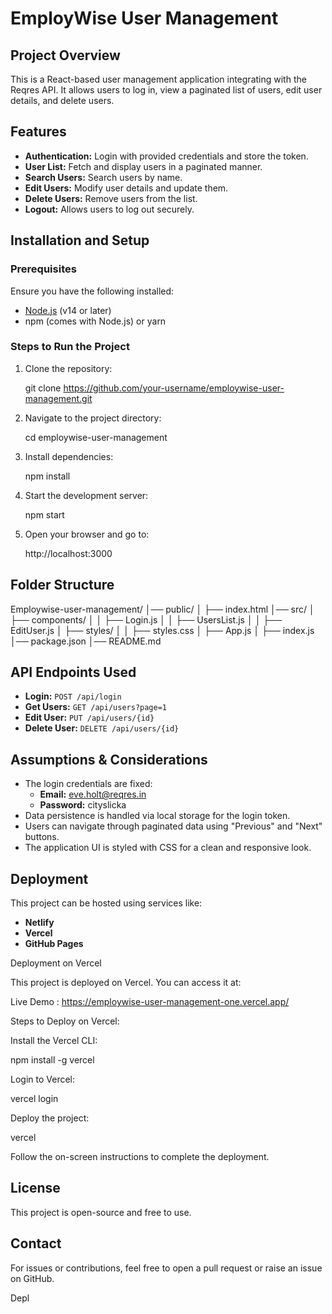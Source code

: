 # EmployWise User Management

## Project Overview
This is a React-based user management application integrating with the Reqres API. It allows users to log in, view a paginated list of users, edit user details, and delete users.

## Features
- **Authentication:** Login with provided credentials and store the token.
- **User List:** Fetch and display users in a paginated manner.
- **Search Users:** Search users by name.
- **Edit Users:** Modify user details and update them.
- **Delete Users:** Remove users from the list.
- **Logout:** Allows users to log out securely.

## Installation and Setup

### Prerequisites
Ensure you have the following installed:
- [Node.js](https://nodejs.org/) (v14 or later)
- npm (comes with Node.js) or yarn

### Steps to Run the Project
1. Clone the repository:
   
   git clone https://github.com/your-username/employwise-user-management.git
   
2. Navigate to the project directory:
   
   cd employwise-user-management
   
3. Install dependencies:
   
   npm install
   
4. Start the development server:
   
   npm start
  
5. Open your browser and go to:
   
   http://localhost:3000
   

## Folder Structure

Employwise-user-management/
│── public/
│   ├── index.html
│── src/
│   ├── components/
│   │   ├── Login.js
│   │   ├── UsersList.js
│   │   ├── EditUser.js
│   ├── styles/
│   │   ├── styles.css
│   ├── App.js
│   ├── index.js
│── package.json
│── README.md


## API Endpoints Used
- **Login:** `POST /api/login`
- **Get Users:** `GET /api/users?page=1`
- **Edit User:** `PUT /api/users/{id}`
- **Delete User:** `DELETE /api/users/{id}`

## Assumptions & Considerations
- The login credentials are fixed:
  - **Email:** eve.holt@reqres.in
  - **Password:** cityslicka
- Data persistence is handled via local storage for the login token.
- Users can navigate through paginated data using "Previous" and "Next" buttons.
- The application UI is styled with CSS for a clean and responsive look.

## Deployment
This project can be hosted using services like:
- **Netlify**
- **Vercel**
- **GitHub Pages**

Deployment on Vercel

This project is deployed on Vercel. You can access it at:

Live Demo : https://employwise-user-management-one.vercel.app/

Steps to Deploy on Vercel:

Install the Vercel CLI:

npm install -g vercel

Login to Vercel:

vercel login

Deploy the project:

vercel

Follow the on-screen instructions to complete the deployment.
   

## License
This project is open-source and free to use.

## Contact
For issues or contributions, feel free to open a pull request or raise an issue on GitHub.

Depl
